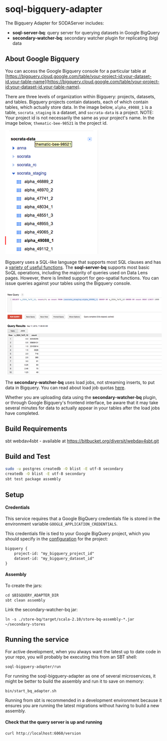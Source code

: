 soql-bigquery-adapter
=====================

The Bigquery Adapter for SODAServer includes:
- **soql-server-bq**: query server for querying datasets in Google BigQuery
- **secondary-watcher-bq**: secondary watcher plugin for replicating (big) data

## About Google Bigquery

You can access the Google Bigquery console for a particular table at [https://bigquery.cloud.google.com/table/your-project-id:your-dataset-id.your-table-name](https://bigquery.cloud.google.com/table/your-project-id:your-dataset-id.your-table-name).

There are three levels of organization within Bigquery: projects, datasets, and tables. Bigquery projects contain datasets, each of which contain tables, which actually store data. In the image below, `alpha_49088_1` is a table, `socrata_staging` is a dataset, and `socrata-data` is a project. NOTE: Your project id is not necessarily the same as your project's name. In the image below, `thematic-bee-98521` is the project id.

!["Bigquery project structure"](/images/project-hierarchy.png "")

Bigquery uses a SQL-like language that supports most SQL clauses and has a [variety of useful functions](https://cloud.google.com/bigquery/query-reference). The **soql-server-bq** supports most basic SoQL operations, including the majority of queries used on Data Lens pages. However, there is limited support for geo-spatial functions. You can issue queries against your tables using the Bigquery console.

!["Query"](/images/query.png "")

The **secondary-watcher-bq** uses load jobs, not streaming inserts, to put data in Bigquery. You can read about load job quotas [here](https://cloud.google.com/bigquery/quota-policy#import).

Whether you are uploading data using the **secondary-watcher-bq** plugin, or through Google Bigquery's frontend interface, be aware that it may take several minutes for data to actually appear in your tables after the load jobs have completed.

## Build Requirements
sbt
webdav4sbt - available at https://bitbucket.org/diversit/webdav4sbt.git

## Build and Test

```sh
sudo -u postgres createdb -O blist -E utf-8 secondary
createdb -O blist -E utf-8 secondary
sbt test package assembly
```

## Setup

#### Credentials

This service requires that a Google BigQuery credentials file is stored in the environment variable `GOOGLE_APPLICATION_CREDENTIALS`.

This credentials file is tied to your Google BigQuery project, which you should specify in the [configuration](https://github.com/socrata-platform/soql-bigquery-adapter/blob/master/soql-server-bq/src/main/resources/reference.conf) for the project:

```
bigquery {
    project-id: "my_bigquery_project_id"
    dataset-id: "my_bigquery_dataset_id"
}
```

#### Assembly

To create the jars:

```
cd $BIGQUERY_ADAPTER_DIR
sbt clean assembly
```

Link the secondary-watcher-bq jar:

```
ln -s ./store-bq/target/scala-2.10/store-bq-assembly-*.jar ~/secondary-stores
```


## Running the service

For active development, when you always want the latest up to date code in your repo, you will probably be executing this from an SBT shell:

    soql-bigquery-adapter/run

For running the soql-bigquery-adapter as one of several microservices, it might
be better to build the assembly and run it to save on memory:

    bin/start_bq_adapter.sh

Running from sbt is recommended in a development environment because
it ensures you are running the latest migrations without having to build a
new assembly.

#### Check that the query server is up and running

```
curl http://localhost:6060/version
```

